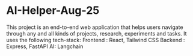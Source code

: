 # AI-Helper-Aug-25
This project is an end-to-end web application that helps users navigate through any and all kinds of projects, research, experiments and tasks.
It uses the following tech-stack:
Frontend : React, Tailwind CSS
Backend : Express, FastAPI
AI: Langchain
